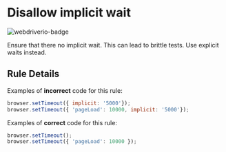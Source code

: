 # Disallow implicit wait

![webdriverio-badge][]

Ensure that there no implicit wait. This can lead to brittle tests. Use explicit waits instead.

## Rule Details

Examples of **incorrect** code for this rule:

```js
browser.setTimeout({ implicit: '5000'});
browser.setTimeout({ 'pageLoad': 10000, implicit: '5000'});
```

Examples of **correct** code for this rule:

```js
browser.setTimeout();
browser.setTimeout({ 'pageLoad': 10000 });
```

[webdriverio-badge]: https://img.shields.io/badge/webdriverio-orange
